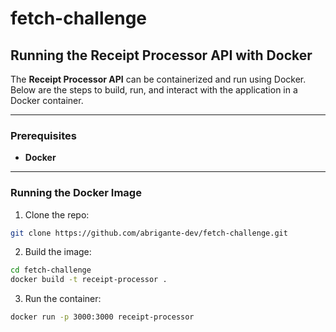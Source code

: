 # fetch-challenge

## Running the Receipt Processor API with Docker

The **Receipt Processor API** can be containerized and run using Docker. Below are the steps to build, run, and interact with the application in a Docker container.

---

### Prerequisites

- **Docker**

---

### Running the Docker Image

1. Clone the repo:

```bash
git clone https://github.com/abrigante-dev/fetch-challenge.git
```

2. Build the image:

```bash
cd fetch-challenge
docker build -t receipt-processor .
```

3. Run the container:

```bash
docker run -p 3000:3000 receipt-processor

```
